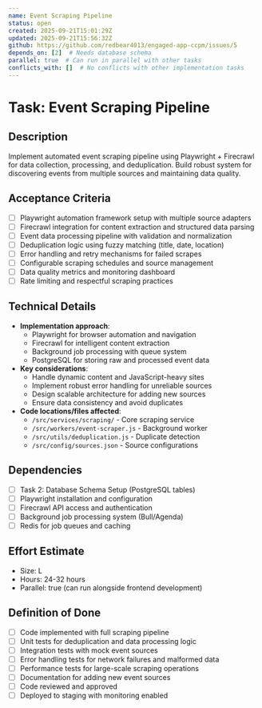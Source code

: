 ```yaml
---
name: Event Scraping Pipeline
status: open
created: 2025-09-21T15:01:29Z
updated: 2025-09-21T15:56:32Z
github: https://github.com/redbear4013/engaged-app-ccpm/issues/5
depends_on: [2]  # Needs database schema
parallel: true  # Can run in parallel with other tasks
conflicts_with: []  # No conflicts with other implementation tasks
---
```


# Task: Event Scraping Pipeline

## Description
Implement automated event scraping pipeline using Playwright + Firecrawl for data collection, processing, and deduplication. Build robust system for discovering events from multiple sources and maintaining data quality.

## Acceptance Criteria
- [ ] Playwright automation framework setup with multiple source adapters
- [ ] Firecrawl integration for content extraction and structured data parsing
- [ ] Event data processing pipeline with validation and normalization
- [ ] Deduplication logic using fuzzy matching (title, date, location)
- [ ] Error handling and retry mechanisms for failed scrapes
- [ ] Configurable scraping schedules and source management
- [ ] Data quality metrics and monitoring dashboard
- [ ] Rate limiting and respectful scraping practices

## Technical Details
- **Implementation approach**:
  - Playwright for browser automation and navigation
  - Firecrawl for intelligent content extraction
  - Background job processing with queue system
  - PostgreSQL for storing raw and processed event data
- **Key considerations**:
  - Handle dynamic content and JavaScript-heavy sites
  - Implement robust error handling for unreliable sources
  - Design scalable architecture for adding new sources
  - Ensure data consistency and avoid duplicates
- **Code locations/files affected**:
  - `/src/services/scraping/` - Core scraping service
  - `/src/workers/event-scraper.js` - Background worker
  - `/src/utils/deduplication.js` - Duplicate detection
  - `/src/config/sources.json` - Source configurations

## Dependencies
- [ ] Task 2: Database Schema Setup (PostgreSQL tables)
- [ ] Playwright installation and configuration
- [ ] Firecrawl API access and authentication
- [ ] Background job processing system (Bull/Agenda)
- [ ] Redis for job queues and caching

## Effort Estimate
- Size: L
- Hours: 24-32 hours
- Parallel: true (can run alongside frontend development)

## Definition of Done
- [ ] Code implemented with full scraping pipeline
- [ ] Unit tests for deduplication and data processing logic
- [ ] Integration tests with mock event sources
- [ ] Error handling tests for network failures and malformed data
- [ ] Performance tests for large-scale scraping operations
- [ ] Documentation for adding new event sources
- [ ] Code reviewed and approved
- [ ] Deployed to staging with monitoring enabled
